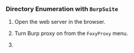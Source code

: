 
### Directory Enumeration with `BurpSuite`

1. Open the web server in the browser.

2. Turn Burp proxy on from the `FoxyProxy` menu.

3. 
